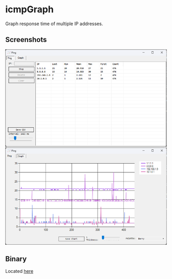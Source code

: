 # icmpGraph
Graph response time of multiple IP addresses.
## Screenshots
![Screenshot 1](screenshot1.png)
![Screenshot 2](screenshot2.png)
## Binary
Located [here](/raw/refs/heads/main/bin/Debug/icmpGraph.exe)
